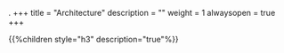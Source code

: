 .
+++
title = "Architecture"
description = ""
weight = 1
alwaysopen = true
+++

{{%children style="h3" description="true"%}}
